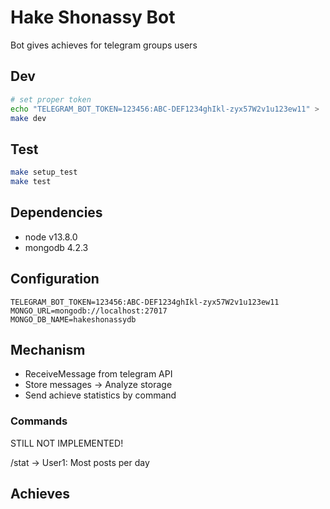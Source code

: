 # Hake Shonassy Bot

Bot gives achieves for telegram groups users

## Dev

```bash
# set proper token
echo "TELEGRAM_BOT_TOKEN=123456:ABC-DEF1234ghIkl-zyx57W2v1u123ew11" > .env
make dev
```

## Test

```bash
make setup_test
make test
```

## Dependencies

- node v13.8.0
- mongodb 4.2.3

## Configuration

```env
TELEGRAM_BOT_TOKEN=123456:ABC-DEF1234ghIkl-zyx57W2v1u123ew11
MONGO_URL=mongodb://localhost:27017
MONGO_DB_NAME=hakeshonassydb
```

## Mechanism
- ReceiveMessage from telegram API
- Store messages -> Analyze storage
- Send achieve statistics by command

### Commands

STILL NOT IMPLEMENTED!

/stat ->
User1: Most posts per day

## Achieves
